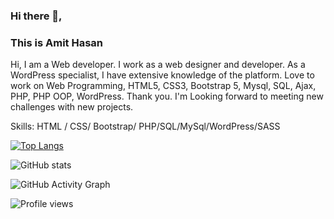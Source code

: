 ### Hi there 👋,
### This is  Amit Hasan

Hi,
I am a Web developer. I work as a web designer and developer. As a WordPress specialist, I have extensive knowledge of the platform. Love to work on Web Programming, HTML5, CSS3, Bootstrap 5, Mysql, SQL, Ajax, PHP, PHP OOP, WordPress. Thank you. I'm Looking forward to meeting new challenges with new projects.

Skills: HTML / CSS/ Bootstrap/ PHP/SQL/MySql/WordPress/SASS
  

[![Top Langs](https://github-readme-stats.vercel.app/api/top-langs/?username=coderamit01)](https://github.com/anuraghazra/github-readme-stats)

![GitHub stats](https://github-readme-stats.vercel.app/api?username=coderamit01&show_icons=true&count_private=true)  

![GitHub Activity Graph](https://activity-graph.herokuapp.com/graph?username=coderamit01)  

![Profile views](https://gpvc.arturio.dev/coderamit01)  
